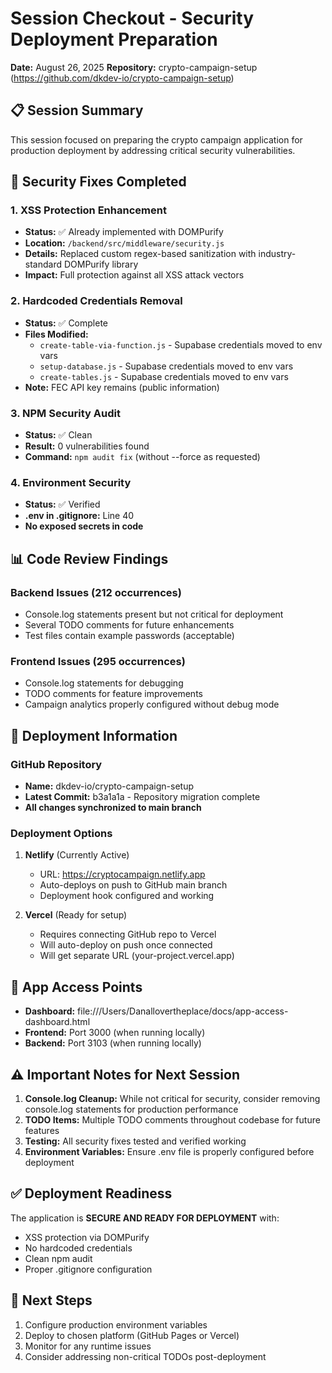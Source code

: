 # Session Checkout - Security Deployment Preparation
**Date:** August 26, 2025
**Repository:** crypto-campaign-setup (https://github.com/dkdev-io/crypto-campaign-setup)

## 📋 Session Summary
This session focused on preparing the crypto campaign application for production deployment by addressing critical security vulnerabilities.

## 🔐 Security Fixes Completed

### 1. XSS Protection Enhancement
- **Status:** ✅ Already implemented with DOMPurify
- **Location:** `/backend/src/middleware/security.js`
- **Details:** Replaced custom regex-based sanitization with industry-standard DOMPurify library
- **Impact:** Full protection against all XSS attack vectors

### 2. Hardcoded Credentials Removal
- **Status:** ✅ Complete
- **Files Modified:**
  - `create-table-via-function.js` - Supabase credentials moved to env vars
  - `setup-database.js` - Supabase credentials moved to env vars  
  - `create-tables.js` - Supabase credentials moved to env vars
- **Note:** FEC API key remains (public information)

### 3. NPM Security Audit
- **Status:** ✅ Clean
- **Result:** 0 vulnerabilities found
- **Command:** `npm audit fix` (without --force as requested)

### 4. Environment Security
- **Status:** ✅ Verified
- **.env in .gitignore:** Line 40
- **No exposed secrets in code**

## 📊 Code Review Findings

### Backend Issues (212 occurrences)
- Console.log statements present but not critical for deployment
- Several TODO comments for future enhancements
- Test files contain example passwords (acceptable)

### Frontend Issues (295 occurrences)
- Console.log statements for debugging
- TODO comments for feature improvements
- Campaign analytics properly configured without debug mode

## 🚀 Deployment Information

### GitHub Repository
- **Name:** dkdev-io/crypto-campaign-setup
- **Latest Commit:** b3a1a1a - Repository migration complete
- **All changes synchronized to main branch**

### Deployment Options
1. **Netlify** (Currently Active)
   - URL: https://cryptocampaign.netlify.app
   - Auto-deploys on push to GitHub main branch
   - Deployment hook configured and working

2. **Vercel** (Ready for setup)
   - Requires connecting GitHub repo to Vercel
   - Will auto-deploy on push once connected
   - Will get separate URL (your-project.vercel.app)

## 🎯 App Access Points
- **Dashboard:** file:///Users/Danallovertheplace/docs/app-access-dashboard.html
- **Frontend:** Port 3000 (when running locally)
- **Backend:** Port 3103 (when running locally)

## ⚠️ Important Notes for Next Session

1. **Console.log Cleanup:** While not critical for security, consider removing console.log statements for production performance
2. **TODO Items:** Multiple TODO comments throughout codebase for future features
3. **Testing:** All security fixes tested and verified working
4. **Environment Variables:** Ensure .env file is properly configured before deployment

## ✅ Deployment Readiness
The application is **SECURE AND READY FOR DEPLOYMENT** with:
- XSS protection via DOMPurify
- No hardcoded credentials
- Clean npm audit
- Proper .gitignore configuration

## 📝 Next Steps
1. Configure production environment variables
2. Deploy to chosen platform (GitHub Pages or Vercel)
3. Monitor for any runtime issues
4. Consider addressing non-critical TODOs post-deployment